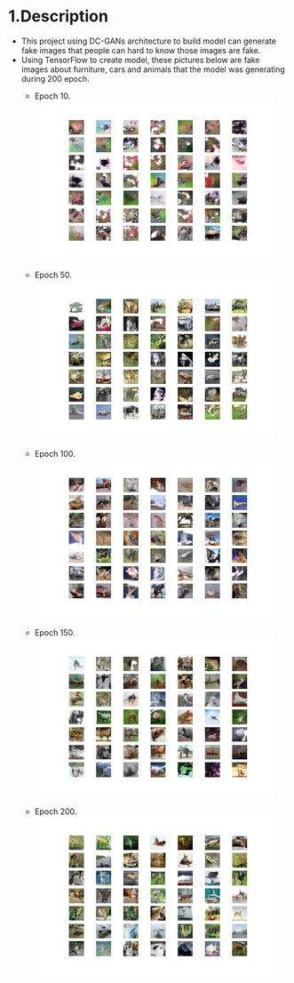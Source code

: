 # 1.Description
* This project using DC-GANs architecture to build model can generate fake images that people can hard to know those images are fake.
* Using TensorFlow to create model, these pictures below are fake images about furniture, cars and animals that the model was generating during 200 epoch.
  * Epoch 10.
    ![](./DCGANs%20-%20CIFAR-10/images/generated_samples/010.png)

  * Epoch 50.
    ![](./DCGANs%20-%20CIFAR-10/images/generated_samples/050.png)

  * Epoch 100.
    ![](./DCGANs%20-%20CIFAR-10/images/generated_samples/100.png)

  * Epoch 150.
    ![](./DCGANs%20-%20CIFAR-10/images/generated_samples/150.png)

  * Epoch 200.
    ![](./DCGANs%20-%20CIFAR-10/images/generated_samples/200.png)